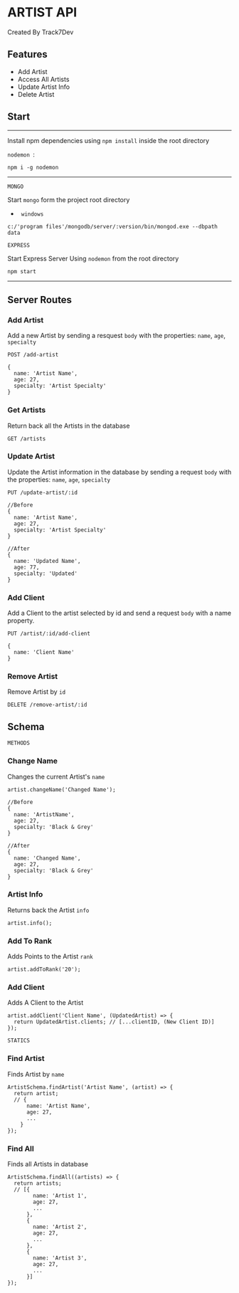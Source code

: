 # **ARTIST API**
Created By Track7Dev

## **Features**
- Add Artist
- Access All Artists
- Update Artist Info
- Delete Artist

## **Start**
- --
Install npm dependencies using ``` npm install ``` inside the root directory

``` nodemon  ```: 
```
npm i -g nodemon
```

- --
``` MONGO  ```

Start ``` mongo ``` form the project root directory

 - ``` windows``` 


```
c:/'program files'/mongodb/server/:version/bin/mongod.exe --dbpath data
```

``` EXPRESS ```

Start Express Server Using ``` nodemon ``` from the root directory

```
npm start
```

- --
## **Server Routes**
### **Add Artist**

Add a new Artist by sending a resquest ```body``` with the properties: ```name```, ```age```, ```specialty```
```
POST /add-artist
```
```
{
  name: 'Artist Name',
  age: 27,
  specialty: 'Artist Specialty'
}
```
### **Get Artists**

Return back all the Artists in the database
```
GET /artists
```

### **Update Artist**

Update the Artist information in the database by sending a request ```body``` with the properties: ```name```, ```age```, ```specialty```
```
PUT /update-artist/:id
```
```
//Before
{
  name: 'Artist Name',
  age: 27,
  specialty: 'Artist Specialty'
}

//After
{
  name: 'Updated Name',
  age: 77,
  specialty: 'Updated'
}
```

### **Add Client**
Add a Client to the artist selected by id and send a request ```body``` with a name property.
```
PUT /artist/:id/add-client
```
```
{
  name: 'Client Name'
}
```

### **Remove Artist**
Remove Artist by ```id```
```
DELETE /remove-artist/:id
```

## **Schema**

```METHODS```
### **Change Name**
Changes the current Artist's ```name```
```
artist.changeName('Changed Name');
```
```
//Before
{
  name: 'ArtistName',
  age: 27,
  specialty: 'Black & Grey'
}

//After
{
  name: 'Changed Name',
  age: 27,
  specialty: 'Black & Grey'
}
```

### **Artist Info**
Returns back the Artist ```info```
```
artist.info();
```
### **Add To Rank**
Adds Points to the Artist ```rank```
```
artist.addToRank('20');
```
### **Add Client**
Adds A Client to the Artist
```
artist.addClient('Client Name', (UpdatedArtist) => {
  return UpdatedArtist.clients; // [...clientID, (New Client ID)]
});
```
``` STATICS ```
### **Find Artist**
Finds Artist by ```name```
```
ArtistSchema.findArtist('Artist Name', (artist) => {
  return artist; 
  // {
      name: 'Artist Name',
      age: 27,
      ...
    }
});
```
### **Find All**
Finds all Artists in database
```
ArtistSchema.findAll((artists) => {
  return artists;
  // [{
        name: 'Artist 1',
        age: 27,
        ...
      },
      {
        name: 'Artist 2',
        age: 27,
        ...
      },
      {
        name: 'Artist 3',
        age: 27,
        ...
      }]
});
```
